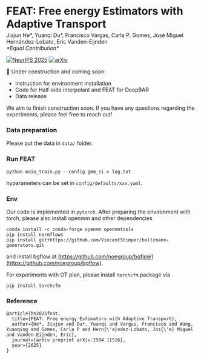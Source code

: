 <h1 style="margin-bottom:0;">FEAT: Free energy Estimators with Adaptive Transport</h1>
<p style="margin-top:4px;">
  Jiajun He*, Yuanqi Du*, Francisco Vargas, Carla P. Gomes, José Miguel Hernández-Lobato, Eric Vanden-Eijnden<br>
  <em>*Equal Contribution*</em>
</p>

[![NeurIPS 2025](https://img.shields.io/badge/NeurIPS-2025-00b3b3.svg)]([https://neurips.cc/](https://neurips.cc/virtual/2025/poster/118966)) [![arXiv](https://img.shields.io/badge/arXiv-2504.11516-b31b1b.svg)](https://arxiv.org/abs/2504.11516) 



🚧 Under construction and coming soon:
- instruction for environment installation
- Code for Half-side interpolant and FEAT for DeepBAR
- Data release

We aim to finish construction soon. If you have any questions regarding the experiments, please feel free to reach out!



### Data preparation

Please put the data in ```data/``` folder.


### Run FEAT

```
python main_train.py --config gmm_si > log.txt
```

hyparameters can be set in ```config/defaults/xxx.yaml```.



### Env

Our code is implemented in ```pytorch```. After preparing the environment with torch, please also install openmm and other dependencies

```
conda install -c conda-forge openmm openmmtools
pip install normflows
pip install git+https://github.com/VincentStimper/boltzmann-generators.git
```
and install bgflow at [https://github.com/noegroup/bgflow](https://github.com/noegroup/bgflow).

For experiments with OT plan, please install ```torchcfm``` package via

```
pip install torchcfm
```

### Reference
```
@article{he2025feat,
  title={FEAT: Free energy Estimators with Adaptive Transport},
  author={He*, Jiajun and Du*, Yuanqi and Vargas, Francisco and Wang, Yuanqing and Gomes, Carla P and Hern{\'a}ndez-Lobato, Jos{\'e} Miguel and Vanden-Eijnden, Eric},
  journal={arXiv preprint arXiv:2504.11516},
  year={2025}
}
```

